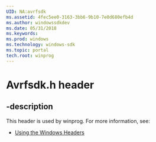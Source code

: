 ```yaml
---
UID: NA:avrfsdk
ms.assetid: 4fec5ee0-3163-3bb6-9b10-7e0d680efb4d
ms.author: windowssdkdev
ms.date: 05/31/2018
ms.keywords: 
ms.prod: windows
ms.technology: windows-sdk
ms.topic: portal
tech.root: winprog
---
```


# Avrfsdk.h header


## -description


This header is used by winprog. For more information, see:

- [Using the Windows Headers](../_winprog/index.md)